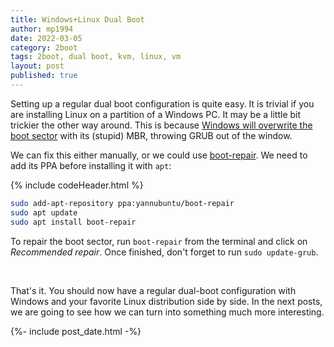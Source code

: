 ```yaml
---
title: Windows+Linux Dual Boot
author: mp1994
date: 2022-03-05
category: 2boot
tags: 2boot, dual boot, kvm, linux, vm
layout: post
published: true
---
```


Setting up a regular dual boot configuration is quite easy. It is trivial if you are installing Linux on a partition of a Windows PC. It may be a little bit trickier the other way around. This is because [Windows will overwrite the boot sector](https://unix.stackexchange.com/a/68587/437761) with its (stupid) MBR, throwing GRUB out of the window. 

We can fix this either manually, or we could use [boot-repair](https://sourceforge.net/projects/boot-repair/). We need to add its PPA before installing it with `apt`:

{% include codeHeader.html %}
``` bash
sudo add-apt-repository ppa:yannubuntu/boot-repair
sudo apt update
sudo apt install boot-repair
```

To repair the boot sector, run `boot-repair` from the terminal and click on _Recommended repair_. Once finished, don't forget to run `sudo update-grub`.

&nbsp; <!-- vertical space -->

That's it. You should now have a regular dual-boot configuration with Windows and your favorite Linux distribution side by side. In the next posts, we are going to see how we can turn into something much more interesting.

{%- include post_date.html -%}
